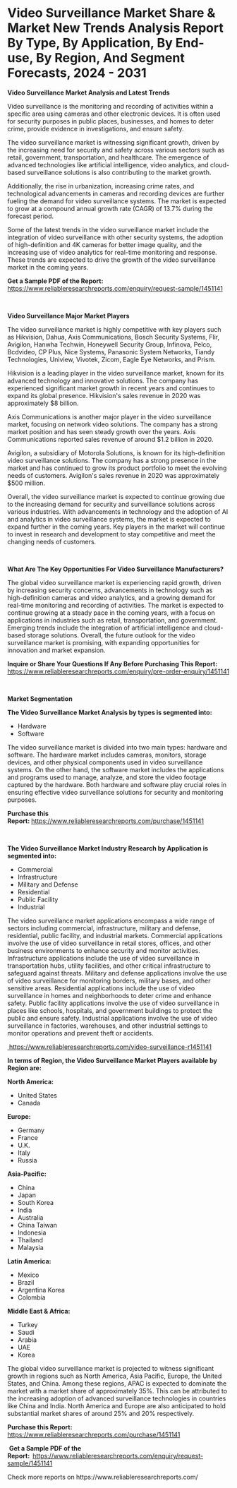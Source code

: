 <p><h1>Video Surveillance Market Share & Market New Trends Analysis Report By Type, By Application, By End-use, By Region, And Segment Forecasts, 2024 - 2031</h1></p><p><strong>Video Surveillance Market Analysis and Latest Trends</strong></p>
<p><p>Video surveillance is the monitoring and recording of activities within a specific area using cameras and other electronic devices. It is often used for security purposes in public places, businesses, and homes to deter crime, provide evidence in investigations, and ensure safety.</p><p>The video surveillance market is witnessing significant growth, driven by the increasing need for security and safety across various sectors such as retail, government, transportation, and healthcare. The emergence of advanced technologies like artificial intelligence, video analytics, and cloud-based surveillance solutions is also contributing to the market growth.</p><p>Additionally, the rise in urbanization, increasing crime rates, and technological advancements in cameras and recording devices are further fueling the demand for video surveillance systems. The market is expected to grow at a compound annual growth rate (CAGR) of 13.7% during the forecast period.</p><p>Some of the latest trends in the video surveillance market include the integration of video surveillance with other security systems, the adoption of high-definition and 4K cameras for better image quality, and the increasing use of video analytics for real-time monitoring and response. These trends are expected to drive the growth of the video surveillance market in the coming years.</p></p>
<p><strong>Get a Sample PDF of the Report:&nbsp;</strong> <a href="https://www.reliableresearchreports.com/enquiry/request-sample/1451141">https://www.reliableresearchreports.com/enquiry/request-sample/1451141</a></p>
<p>&nbsp;</p>
<p><strong>Video Surveillance Major Market Players</strong></p>
<p><p>The video surveillance market is highly competitive with key players such as Hikvision, Dahua, Axis Communications, Bosch Security Systems, Flir, Avigilon, Hanwha Techwin, Honeywell Security Group, Infinova, Pelco, Bcdvideo, CP Plus, Nice Systems, Panasonic System Networks, Tiandy Technologies, Uniview, Vivotek, Zicom, Eagle Eye Networks, and Prism.</p><p>Hikvision is a leading player in the video surveillance market, known for its advanced technology and innovative solutions. The company has experienced significant market growth in recent years and continues to expand its global presence. Hikvision's sales revenue in 2020 was approximately $8 billion.</p><p>Axis Communications is another major player in the video surveillance market, focusing on network video solutions. The company has a strong market position and has seen steady growth over the years. Axis Communications reported sales revenue of around $1.2 billion in 2020.</p><p>Avigilon, a subsidiary of Motorola Solutions, is known for its high-definition video surveillance solutions. The company has a strong presence in the market and has continued to grow its product portfolio to meet the evolving needs of customers. Avigilon's sales revenue in 2020 was approximately $500 million.</p><p>Overall, the video surveillance market is expected to continue growing due to the increasing demand for security and surveillance solutions across various industries. With advancements in technology and the adoption of AI and analytics in video surveillance systems, the market is expected to expand further in the coming years. Key players in the market will continue to invest in research and development to stay competitive and meet the changing needs of customers.</p></p>
<p>&nbsp;</p>
<p><strong>What Are The Key Opportunities For Video Surveillance Manufacturers?</strong></p>
<p><p>The global video surveillance market is experiencing rapid growth, driven by increasing security concerns, advancements in technology such as high-definition cameras and video analytics, and a growing demand for real-time monitoring and recording of activities. The market is expected to continue growing at a steady pace in the coming years, with a focus on applications in industries such as retail, transportation, and government. Emerging trends include the integration of artificial intelligence and cloud-based storage solutions. Overall, the future outlook for the video surveillance market is promising, with expanding opportunities for innovation and market expansion.</p></p>
<p><strong>Inquire or Share Your Questions If Any Before Purchasing This Report:</strong> <a href="https://www.reliableresearchreports.com/enquiry/pre-order-enquiry/1451141">https://www.reliableresearchreports.com/enquiry/pre-order-enquiry/1451141</a></p>
<p>&nbsp;</p>
<p><strong>Market Segmentation</strong></p>
<p><strong>The Video Surveillance Market Analysis by types is segmented into:</strong></p>
<p><ul><li>Hardware</li><li>Software</li></ul></p>
<p><p>The video surveillance market is divided into two main types: hardware and software. The hardware market includes cameras, monitors, storage devices, and other physical components used in video surveillance systems. On the other hand, the software market includes the applications and programs used to manage, analyze, and store the video footage captured by the hardware. Both hardware and software play crucial roles in ensuring effective video surveillance solutions for security and monitoring purposes.</p></p>
<p><strong>Purchase this Report:&nbsp;</strong><a href="https://www.reliableresearchreports.com/purchase/1451141">https://www.reliableresearchreports.com/purchase/1451141</a></p>
<p>&nbsp;</p>
<p><strong>The Video Surveillance Market Industry Research by Application is segmented into:</strong></p>
<p><ul><li>Commercial</li><li>Infrastructure</li><li>Military and Defense</li><li>Residential</li><li>Public Facility</li><li>Industrial</li></ul></p>
<p><p>The video surveillance market applications encompass a wide range of sectors including commercial, infrastructure, military and defense, residential, public facility, and industrial markets. Commercial applications involve the use of video surveillance in retail stores, offices, and other business environments to enhance security and monitor activities. Infrastructure applications include the use of video surveillance in transportation hubs, utility facilities, and other critical infrastructure to safeguard against threats. Military and defense applications involve the use of video surveillance for monitoring borders, military bases, and other sensitive areas. Residential applications include the use of video surveillance in homes and neighborhoods to deter crime and enhance safety. Public facility applications involve the use of video surveillance in places like schools, hospitals, and government buildings to protect the public and ensure safety. Industrial applications involve the use of video surveillance in factories, warehouses, and other industrial settings to monitor operations and prevent theft or accidents.</p></p>
<p><a href="https://www.reliableresearchreports.com/video-surveillance-r1451141">&nbsp;https://www.reliableresearchreports.com/video-surveillance-r1451141</a></p>
<p><strong>In terms of Region, the Video Surveillance Market Players available by Region are:</strong></p>
<p>
    <p> <strong> North America: </strong>
        <ul>
            <li>United States</li>
            <li>Canada</li>
        </ul>
        </p> 
    <p> <strong> Europe: </strong>
        <ul>
            <li>Germany</li>
            <li>France</li>
            <li>U.K.</li>
            <li>Italy</li>
            <li>Russia</li>
        </ul>
        </p> 
    <p> <strong> Asia-Pacific: </strong>
        <ul>
            <li>China</li>
            <li>Japan</li>
            <li>South Korea</li>
            <li>India</li>
            <li>Australia</li>
            <li>China Taiwan</li>
            <li>Indonesia</li>
            <li>Thailand</li>
            <li>Malaysia</li>
        </ul>
        </p> 
    <p> <strong> Latin America: </strong>
        <ul>
            <li>Mexico</li>
            <li>Brazil</li>
            <li>Argentina Korea</li>
            <li>Colombia</li>
        </ul>
        </p> 
    <p> <strong> Middle East & Africa: </strong>
        <ul>
            <li>Turkey</li>
            <li>Saudi</li>
            <li>Arabia</li>
            <li>UAE</li>
            <li>Korea</li>
        </ul>
    </p>
    </p>
<p><p>The global video surveillance market is projected to witness significant growth in regions such as North America, Asia Pacific, Europe, the United States, and China. Among these regions, APAC is expected to dominate the market with a market share of approximately 35%. This can be attributed to the increasing adoption of advanced surveillance technologies in countries like China and India. North America and Europe are also anticipated to hold substantial market shares of around 25% and 20% respectively.</p></p>
<p><strong>Purchase this Report: </strong><a href="https://www.reliableresearchreports.com/purchase/1451141">https://www.reliableresearchreports.com/purchase/1451141</a></p>
<p>&nbsp;<strong>Get a Sample PDF of the Report:&nbsp;&nbsp;</strong><a href="https://www.reliableresearchreports.com/enquiry/request-sample/1451141">https://www.reliableresearchreports.com/enquiry/request-sample/1451141</a></p>
<p><strong></strong></p>
<p>Check more reports on https://www.reliableresearchreports.com/</p>